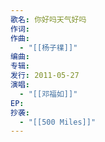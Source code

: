```yaml
---
歌名: 你好吗天气好吗
作词: 
作曲:
  - "[[杨子檏]]"
编曲: 
专辑: 
发行: 2011-05-27
演唱:
  - "[[邓福如]]"
EP: 
抄袭:
  - "[[500 Miles]]"
---
```

